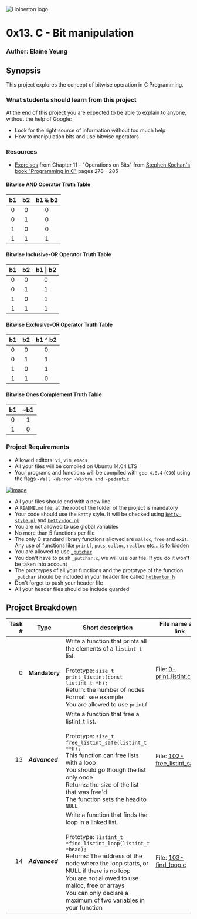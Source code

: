 <img src="https://www.holbertonschool.com/assets/holberton-logo-1cc451260ca3cd297def53f2250a9794810667c7ca7b5fa5879a569a457bf16f.png" alt="Holberton logo">

# 0x13. C - Bit manipulation

### Author: Elaine Yeung

## Synopsis
This project explores the concept of bitwise operation in C Programming.

### What students should learn from this project

At the end of this project you are expected to be able to explain to anyone, without the help of Google:
- Look for the right source of information without too much help
- How to manipulation bits and use bitwise operators

### Resources
- [Exercises](https://github.com/yeungegs/kochan-c-exercises/tree/master/chapter-11) from Chapter 11 - "Operations on Bits" from [Stephen Kochan's book "Programming in C"](https://www.google.com/webhp?sourceid=chrome-instant&ion=1&espv=2&ie=UTF-8#q=kochan+programming+in+c&*) pages 278 - 285 
#### Bitwise AND Operator Truth Table
|b1|b2 | b1 & b2 |
| :---: | :---: | :---: |
|0|0|0|
|0|1|0|
|1|0|0|
|1|1|1|

#### Bitwise Inclusive-OR Operator Truth Table
|b1|b2 | b1 \| b2 |
| :---: | :---: | :---: |
|0|0|0|
|0|1|1|
|1|0|1|
|1|1|1|

#### Bitwise Exclusive-OR Operator Truth Table
|b1|b2 | b1 ^ b2 |
| :---: | :---: | :---: |
|0|0|0|
|0|1|1|
|1|0|1|
|1|1|0|

#### Bitwise Ones Complement Truth Table
|b1|~b1|
| :---: | :---: |
|0|1|
|1|0|


### Project Requirements
- Allowed editors: `vi`, `vim`, `emacs`
- All your files will be compiled on Ubuntu 14.04 LTS
- Your programs and functions will be compiled with `gcc 4.8.4` (`C90`) using the flags `-Wall -Werror -Wextra and -pedantic`

[![image](https://cloud.githubusercontent.com/assets/23224088/24430835/7d83286c-13cd-11e7-9083-aadb330906b8.png)](https://twitter.com/egsy/status/833533513936703489)
- All your files should end with a new line
- A `README.md` file, at the root of the folder of the project is mandatory
- Your code should use the `Betty` style. It will be checked using [`betty-style.pl`](https://github.com/holbertonschool/Betty/blob/master/betty-style.pl) and [`betty-doc.pl`](https://github.com/holbertonschool/Betty/blob/master/betty-doc.pl)
- You are not allowed to use global variables
- No more than 5 functions per file
- The only C standard library functions allowed are `malloc`, `free` and `exit`. Any use of functions like `printf`, `puts`, `calloc`, `realloc` etc... is forbidden
- You are allowed to use [`_putchar`](https://github.com/holbertonschool/_putchar.c/blob/master/_putchar.c)
- You don't have to push `_putchar.c`, we will use our file. If you do it won't be taken into account
- The prototypes of all your functions and the prototype of the function `_putchar` should be included in your header file called [`holberton.h`](./holberton.h)
- Don't forget to push your header file
- All your header files should be include guarded

## Project Breakdown
| Task # | Type | Short description | File name and link |
| ---: | --- | --- | --- |
|0 | **Mandatory**  |Write a function that prints all the elements of a `listint_t` list.<br><br>Prototype: `size_t print_listint(const listint_t *h);`<br>Return: the number of nodes<br>Format: see example<br>You are allowed to use `printf` | File: [0-print_listint.c](./0-print_listint.c)|
|13 | ***Advanced***|Write a function that free a listint_t list.<br><br>Prototype: `size_t free_listint_safe(listint_t **h);`<br>This function can free lists with a loop<br>You should go though the list only once<br>Returns: the size of the list that was free'd<br>The function sets the head to `NULL`|File: [102-free_listint_safe.c]()|
|14 | ***Advanced***|Write a function that finds the loop in a linked list.<br><br>Prototype: `listint_t *find_listint_loop(listint_t *head);`<br>Returns: The address of the node where the loop starts, or NULL if there is no loop<br>You are not allowed to use malloc, free or arrays<br>You can only declare a maximum of two variables in your function|File: [103-find_loop.c]() |
